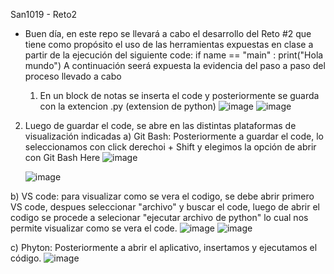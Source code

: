 San1019 - Reto2
- Buen día, en este repo se llevará a cabo el desarrollo del Reto #2 que tiene como propósito el uso de las herramientas expuestas en clase a partir de la ejecución del siguiente code: if name == "main" : print("Hola mundo")
  A continuación seerá expuesta la evidencia del paso a paso del proceso llevado a cabo

  1. En un block de notas se inserta el code y posteriormente se guarda con la extencion .py (extension de python)
     ![image](https://github.com/Santi1019/Santi1019/assets/141860536/51c492ff-1cdb-4f42-8406-8de58d7403e8)
![image](https://github.com/Santi1019/Santi1019/assets/141860536/a710155e-c158-45fb-b27a-ac6115f8b7ad)

2. Luego de guardar el code, se abre en las distintas plataformas de visualización indicadas
   a) Git Bash: Posteriormente a guardar el code, lo seleccionamos con click derechoi + Shift y elegimos la opción de abrir con Git Bash Here
   ![image](https://github.com/Santi1019/Santi1019/assets/141860536/74a19317-0410-49c3-9fda-d1ebececd250)

   ![image](https://github.com/Santi1019/Santi1019/assets/141860536/e751fea0-eab8-42d0-bd7a-5e05efbed65a)

  b)  VS code: para visualizar como se vera el codigo, se debe abrir primero VS code, despues seleccionar "archivo" y buscar el code, luego de abrir el codigo se procede a selecionar "ejecutar archivo de python" lo cual nos 
  permite visualizar como se vera el code.
  ![image](https://github.com/Santi1019/Santi1019/assets/141860536/32056281-8906-4ec2-a8a1-fcc963de99f1)
![image](https://github.com/Santi1019/Santi1019/assets/141860536/fb83be78-bcb2-4a61-96a1-f17696b064b4)

  c) Phyton: Posteriormente a abrir el aplicativo, insertamos y ejecutamos el código.
  ![image](https://github.com/Santi1019/Santi1019/assets/141860536/5421c15f-91e3-4a70-b557-e0f9b17fae8b)


